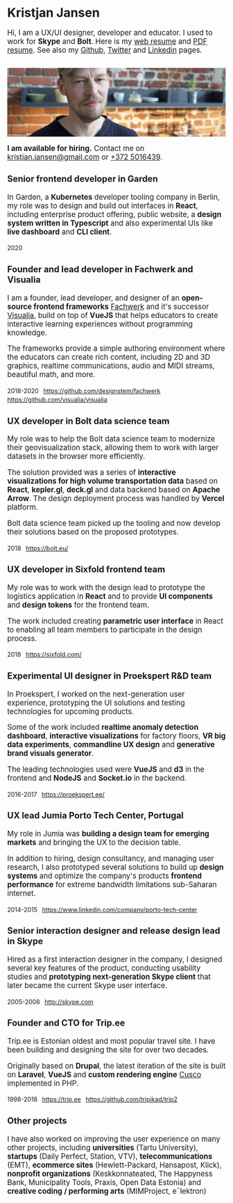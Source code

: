 # Kristjan Jansen

<big>Hi, I am a UX/UI designer, developer and educator. I used to work for **Skype** and **Bolt**. Here is my [web resume](#kristjan-jansen-cv) and [PDF resume](kristjan_jansen_cv.pdf). See also my [Github](http://github.com/kristjanjansen), [Twitter](http://twitter.com/kristjanjansen) and [Linkedin](http://ee.linkedin.com/pub/kristjan-jansen/15/b06/778) pages.</big>

<br />

<img src="kristjan_jansen_horizontal.jpg" alt="Kristjan Jansen photo" />

<br />

<big><b style="color: var(--orange)">I am available for hiring.</b> Contact me on [kristjan.jansen@gmail.com](mailto:kristjan.jansen@gmail.com) or [+372 5016439](tel:+3725016439).

### Senior frontend developer in Garden

In Garden, a **Kubernetes** developer tooling company in Berlin, my role was to design and build out interfaces in **React**, including enterprise product offering, public website, a **design system written in Typescript** and also experimental UIs like **live dashboard** and **CLI client**.

<small>2020</small>

### Founder and lead developer in Fachwerk and Visualia

I am a founder, lead developer, and designer of an **open-source frontend frameworks** [Fachwerk](https://github.com/designstem/fachwerk) and it's successor [Visualia](https://github.com/visualia/visualia), build on top of **VueJS** that helps educators to create interactive learning experiences without programming knowledge.

The frameworks provide a simple authoring environment where the educators can create rich content, including 2D and 3D graphics, realtime communications, audio and MIDI streams, beautiful math, and more.

<small>2018-2020 &ensp;https://github.com/designstem/fachwerk &ensp;https://github.com/visualia/visualia</small>

### UX developer in Bolt data science team

My role was to help the Bolt data science team to modernize their geovisualization stack, allowing them to work with larger datasets in the browser more efficiently.

The solution provided was a series of **interactive visualizations for high volume transportation data** based on **React**, **kepler.gl**, **deck.gl** and data backend based on **Apache Arrow**. The design deployment process was handled by **Vercel** platform.

Bolt data science team picked up the tooling and now develop their solutions based on the proposed prototypes.

<small>2018 &ensp;https://bolt.eu/</small>

### UX developer in Sixfold frontend team

My role was to work with the design lead to prototype the logistics application in **React** and to provide **UI&nbsp;components** and **design tokens** for the frontend team.

The work included creating **parametric user interface** in React to enabling all team members to participate in the design process.

<small>2018 &ensp;https://sixfold.com/</small>

### Experimental UI designer in Proekspert R&D team

In Proekspert, I worked on the next-generation user experience, prototyping the UI solutions and testing technologies for upcoming products.

Some of the work included **realtime anomaly detection dashboard**, **interactive visualizations** for factory floors, **VR big data experiments**, **commandline UX design** and **generative brand visuals generator**.

The leading technologies used were **VueJS** and **d3** in the frontend and **NodeJS** and **Socket.io** in the backend.

<small>2016-2017 &ensp;https://proekspert.ee/</small>

### UX lead Jumia Porto Tech Center, Portugal

My role in Jumia was **building a design team for emerging markets** and bringing the UX to the decision table.

In addition to hiring, design consultancy, and managing user research, I also prototyped several solutions to build up **design systems** and optimize the company's products **frontend performance** for extreme bandwidth limitations sub-Saharan internet.

<small>2014-2015 &ensp;https://www.linkedin.com/company/porto-tech-center</small>

### Senior interaction designer and release design lead in Skype

Hired as a first interaction designer in the company, I designed several key features of the product, conducting usability studies and **prototyping next-generation Skype client** that later became the current Skype user interface.

<small>2005-2008 &ensp;http://skype.com</small>

### Founder and CTO for Trip.ee

<small></small>

Trip.ee is Estonian oldest and most popular travel site. I have been building and designing the site for over two decades.

Originally based on **Drupal**, the latest iteration of the site is built on **Laravel**, **VueJS** and **custom rendering engine** [Cusco](https://github.com/kristjanjansen/cusco) implemented in PHP.

<small>1998-2018 &ensp;https://trip.ee &ensp;https://github.com/tripikad/trip2</small>

### Other projects

I have also worked on improving the user experience on many other projects, including **universities** (Tartu University), **startups** (Daily Perfect, Station, VTV), **telecommunications** (EMT), **ecommerce sites** (Hewlett-Packard, Hansapost, Klick), **nonprofit organizations** (Keskkonnateated, The Happyness Bank, Municipality Tools, Praxis, Open Data Estonia) and **creative coding / performing arts** (MIMProject, eˉlektron)

<br />

<br /><br /><br /><br />
